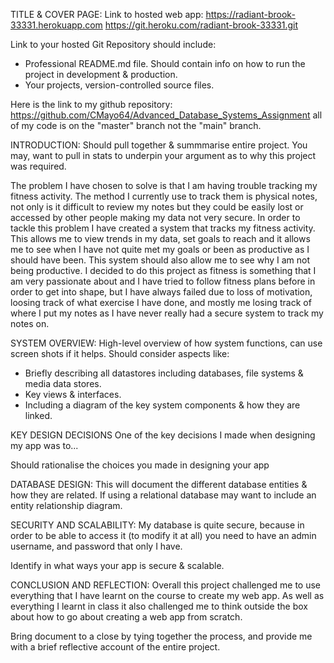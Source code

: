 TITLE & COVER PAGE:
Link to hosted web app: 
https://radiant-brook-33331.herokuapp.com
https://git.heroku.com/radiant-brook-33331.git 

Link to your hosted Git Repository should include:
- Professional README.md file. Should contain info on how to run the project in development & production.
- Your projects, version-controlled source files.

Here is the link to my github repository: 
https://github.com/CMayo64/Advanced_Database_Systems_Assignment all of my code is on the "master" branch not the "main" branch.

INTRODUCTION:
Should pull together & summmarise entire project. You may, want to pull in stats to underpin your argument as to why this project was required.

The problem I have chosen to solve is that I am having trouble tracking my fitness activity. The method I currently use to track them is physical notes, not only is it difficult to review my notes but they could be easily lost or accessed by other people making my data not very secure. In order to tackle this problem I have created a system that tracks my fitness activity. This allows me to view trends in my data, set goals to reach and it allows me to see when I have not quite met my goals or been as productive as I should have been. This system should also allow me to see why I am not being productive. I decided to do this project as fitness is something that I am very passionate about and I have tried to follow fitness plans before in order to get into shape, but I have always failed due to loss of motivation, loosing track of what exercise I have done, and mostly me losing track of where I put my notes as I have never really had a secure system to track my notes on.

SYSTEM OVERVIEW:
High-level overview of how system functions, can use screen shots if it helps. Should consider aspects like:
- Briefly describing all datastores including databases, file systems & media data stores.
- Key views & interfaces.
- Including a diagram of the key system components & how they are linked.

KEY DESIGN DECISIONS
One of the key decisions I made when designing my app was to... 

Should rationalise the choices you made in designing your app

DATABASE DESIGN:
This will document the different database entities & how they are related. If using a relational database may want to include an entity relationship diagram.

SECURITY AND SCALABILITY:
My database is quite secure, because in order to be able to access it (to modify it at all) you need to have an admin username, and password that only I have. 

Identify in what ways your app is secure & scalable.

CONCLUSION AND REFLECTION:
Overall this project challenged me to use everything that I have learnt on the course to create my web app. As well as everything I learnt in class it also challenged me to think outside the box about how to go about creating a web app from scratch.

Bring document to a close by tying together the process, and provide me with a brief reflective account of the entire project.